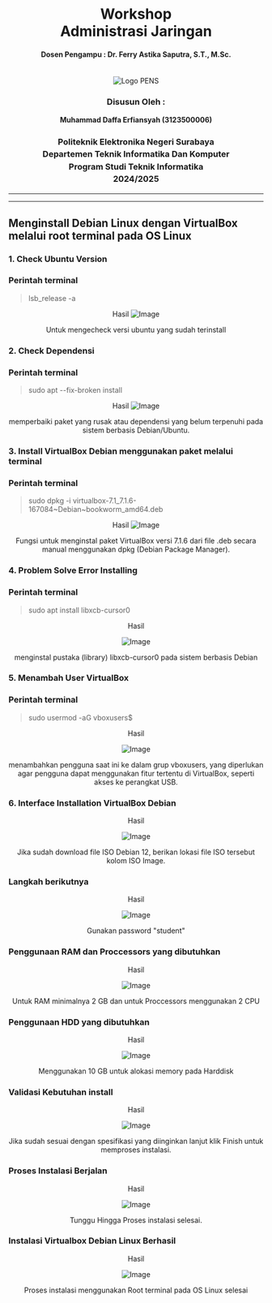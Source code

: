 <div align="center">
  <h1 style="text-align: center;font-weight: bold">Workshop<br>Administrasi Jaringan</h1>
  <h4 style="text-align: center;">Dosen Pengampu : Dr. Ferry Astika Saputra, S.T., M.Sc.</h4>
</div>
<br />
<div align="center">
  <img src="https://upload.wikimedia.org/wikipedia/id/4/44/Logo_PENS.png" alt="Logo PENS">
  <h3 style="text-align: center;">Disusun Oleh : </h3>
  <p style="text-align: center;">
    <strong>Muhammad Daffa Erfiansyah (3123500006)</strong><br>
  </p>

<h3 style="text-align: center;line-height: 1.5">Politeknik Elektronika Negeri Surabaya<br>Departemen Teknik Informatika Dan Komputer<br>Program Studi Teknik Informatika<br>2024/2025</h3>
  <hr><hr>
</div>

## Menginstall Debian Linux dengan VirtualBox melalui root terminal pada OS Linux

### 1. Check Ubuntu Version

### Perintah terminal
<div>

>lsb_release -a<br>
<div align="center">

Hasil
![Image](<Assets/IMG (18).png>)
<p>
Untuk mengecheck versi ubuntu yang sudah terinstall
</p>

</div>


<div align="center">


</div>

### 2. Check Dependensi 
### Perintah terminal

>sudo apt --fix-broken install
<div align="center">

Hasil
![Image](<Assets/IMG (19).png>)
<p>
memperbaiki paket yang rusak atau dependensi yang belum terpenuhi pada sistem berbasis Debian/Ubuntu.
</p>

</div>

### 3. Install VirtualBox Debian menggunakan paket melalui terminal
### Perintah terminal

>sudo dpkg -i virtualbox-7.1_7.1.6-167084~Debian~bookworm_amd64.deb<br>
<div align="center">

Hasil
![Image](<Assets/IMG (12).png>)

<p>
Fungsi untuk menginstal paket VirtualBox versi 7.1.6 dari file .deb secara manual menggunakan dpkg (Debian Package Manager).
</p>

</div>

### 4. Problem Solve Error Installing
### Perintah terminal
>sudo apt install libxcb-cursor0<br>
<div align="center">
Hasil

![Image](<Assets/IMG (8).png>)

<p>
menginstal pustaka (library) libxcb-cursor0 pada sistem berbasis Debian
</p>
</div>

### 5. Menambah User VirtualBox
### Perintah terminal
>sudo usermod -aG vboxusers$<br>
<div align="center">
Hasil

![Image](<Assets/IMG (20).png>)

<p>
menambahkan pengguna saat ini ke dalam grup vboxusers, yang diperlukan agar pengguna dapat menggunakan fitur tertentu di VirtualBox, seperti akses ke perangkat USB.
</p>
</div>

### 6. Interface Installation VirtualBox Debian

<div align="center">
Hasil

![Image](<Assets/IMG (1).png>)

<p>
Jika sudah download file ISO Debian 12, berikan lokasi file ISO tersebut kolom ISO Image.
</p>
</div>

### Langkah berikutnya

<div align="center">
Hasil

![Image](<Assets/IMG (2).png>)

<p>
Gunakan password "student"
</p>
</div>

### Penggunaan RAM dan Proccessors yang dibutuhkan

<div align="center">
Hasil

![Image](<Assets/IMG (3).png>)

<p>
Untuk RAM minimalnya 2 GB dan untuk Proccessors menggunakan 2 CPU
</p>
</div>

### Penggunaan HDD yang dibutuhkan

<div align="center">
Hasil

![Image](<Assets/IMG (4).png>)

<p>
Menggunakan 10 GB untuk alokasi memory pada Harddisk
</p>
</div>

### Validasi Kebutuhan install

<div align="center">
Hasil

![Image](<Assets/IMG (5).png>)

<p>
Jika sudah sesuai dengan spesifikasi yang diinginkan lanjut klik Finish untuk memproses instalasi.
</p>
</div>

### Proses Instalasi Berjalan

<div align="center">
Hasil

![Image](<Assets/IMG (16).png>)

<p>
Tunggu Hingga Proses instalasi selesai.
</p>
</div>

### Instalasi Virtualbox Debian Linux Berhasil

<div align="center">
Hasil

![Image](<Assets/IMG (21).png>)

<p>
Proses instalasi menggunakan Root terminal pada OS Linux selesai
</p>
</div>

</div>


